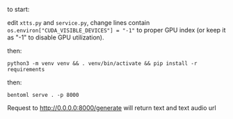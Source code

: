 to start:

edit `xtts.py` and `service.py`, change lines contain `os.environ["CUDA_VISIBLE_DEVICES"] = "-1"` to proper GPU index (or keep it as "-1" to disable GPU utilization).

then:

`python3 -m venv venv && . venv/bin/activate && pip install -r requirements`

then:

`bentoml serve . -p 8000`

Request to http://0.0.0.0:8000/generate will return text and text audio url
